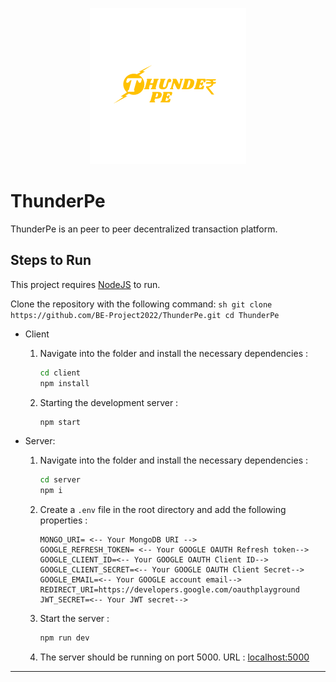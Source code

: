 <p align="center"><img src='./client/assets/images/Logo_Yel.png'  /></p>

# ThunderPe

ThunderPe is an peer to peer decentralized transaction platform.

## Steps to Run

This project requires [NodeJS](https://nodejs.org/en/) to run.

Clone the repository with the following command:
     ```sh
     git clone https://github.com/BE-Project2022/ThunderPe.git
     cd ThunderPe
     ```
- Client
  1. Navigate into the folder and install the necessary dependencies :
     ```sh
     cd client
     npm install
     ```
  2. Starting the development server :
     ```sh
     npm start
     ```

- Server:
  1. Navigate into the folder and install the necessary dependencies :
     ```sh
     cd server
     npm i
     ```
  2. Create a `.env` file in the root directory and add the following properties :
     ```env
     MONGO_URI= <-- Your MongoDB URI -->
     GOOGLE_REFRESH_TOKEN= <-- Your GOOGLE OAUTH Refresh token-->
     GOOGLE_CLIENT_ID=<-- Your GOOGLE OAUTH Client ID-->
     GOOGLE_CLIENT_SECRET=<-- Your GOOGLE OAUTH Client Secret-->
     GOOGLE_EMAIL=<-- Your GOOGLE account email-->
     REDIRECT_URI=https://developers.google.com/oauthplayground
     JWT_SECRET=<-- Your JWT secret-->
     ```
  3. Start the server :
     ```sh
     npm run dev
     ```
  4. The server should be running on port 5000. URL : [localhost:5000](http://localhost:5000)

---
